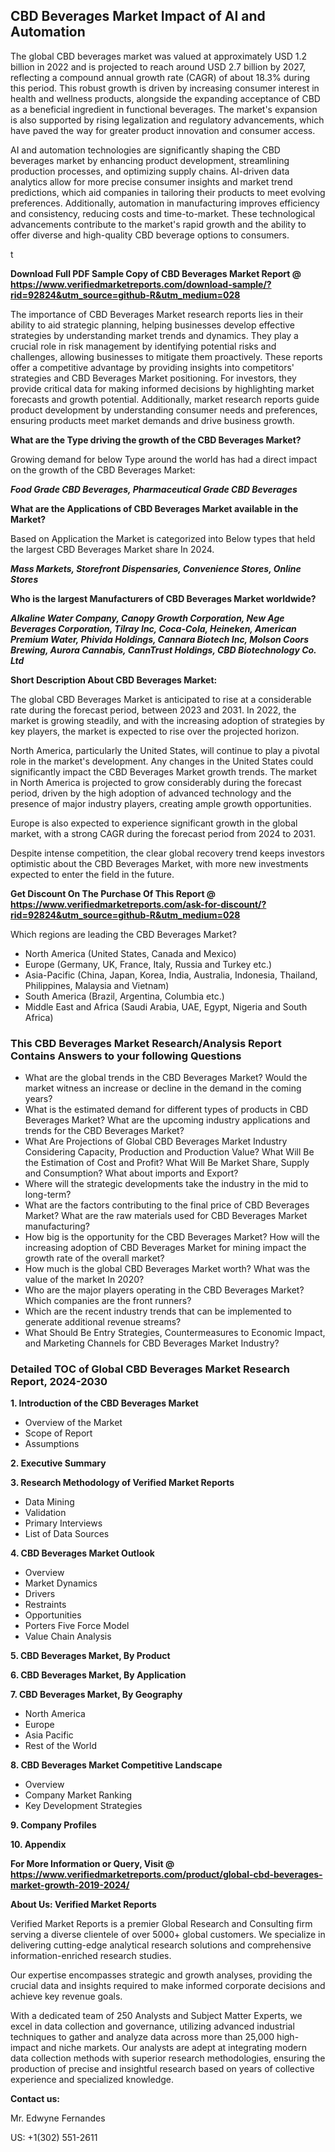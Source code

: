 <h2>CBD Beverages Market Impact of AI and Automation</h2><p>The global CBD beverages market was valued at approximately USD 1.2 billion in 2022 and is projected to reach around USD 2.7 billion by 2027, reflecting a compound annual growth rate (CAGR) of about 18.3% during this period. This robust growth is driven by increasing consumer interest in health and wellness products, alongside the expanding acceptance of CBD as a beneficial ingredient in functional beverages. The market's expansion is also supported by rising legalization and regulatory advancements, which have paved the way for greater product innovation and consumer access.</p><p>AI and automation technologies are significantly shaping the CBD beverages market by enhancing product development, streamlining production processes, and optimizing supply chains. AI-driven data analytics allow for more precise consumer insights and market trend predictions, which aid companies in tailoring their products to meet evolving preferences. Additionally, automation in manufacturing improves efficiency and consistency, reducing costs and time-to-market. These technological advancements contribute to the market's rapid growth and the ability to offer diverse and high-quality CBD beverage options to consumers.</p>t</p><p id="" class=""><strong>Download Full PDF Sample Copy of CBD Beverages Market Report @ <a href="https://www.verifiedmarketreports.com/download-sample/?rid=92824&utm_source=github-R&utm_medium=028" target="_blank">https://www.verifiedmarketreports.com/download-sample/?rid=92824&utm_source=github-R&utm_medium=028</a></strong></p><p>The importance of&nbsp;CBD Beverages Market research reports lies in their ability to aid strategic planning, helping businesses develop effective strategies by understanding market trends and dynamics. They play a crucial role in risk management by identifying potential risks and challenges, allowing businesses to mitigate them proactively. These reports offer a competitive advantage by providing insights into competitors' strategies and CBD Beverages Market positioning. For investors, they provide critical data for making informed decisions by highlighting market forecasts and growth potential. Additionally, market research reports guide product development by understanding consumer needs and preferences, ensuring products meet market demands and drive business growth.</p><p><strong>What are the&nbsp;Type driving the growth of the CBD Beverages Market?</strong></p><p id="" class="">Growing demand for below Type around the world has had a direct impact on the growth of the CBD Beverages Market:</p><em><strong>Food Grade CBD Beverages, Pharmaceutical Grade CBD Beverages</strong></em></p><strong>What are the&nbsp;Applications&nbsp;of CBD Beverages Market available in the Market?</strong></p><p id="" class="">Based on Application the Market is categorized into Below types that held the largest CBD Beverages Market share In 2024.</p><em><strong>Mass Markets, Storefront Dispensaries, Convenience Stores, Online Stores</strong></em></p><strong>Who is the largest Manufacturers of CBD Beverages Market worldwide?</strong></p><p><em><strong>Alkaline Water Company, Canopy Growth Corporation, New Age Beverages Corporation, Tilray Inc, Coca-Cola, Heineken, American Premium Water, Phivida Holdings, Cannara Biotech Inc, Molson Coors Brewing, Aurora Cannabis, CannTrust Holdings, CBD Biotechnology Co. Ltd</strong></em></p><p id="" class=""><strong>Short Description About CBD Beverages Market:</strong></p><p>The global CBD Beverages Market is anticipated to rise at a considerable rate during the forecast period, between 2023 and 2031. In 2022, the market is growing steadily, and with the increasing adoption of strategies by key players, the market is expected to rise over the projected horizon.</p><p>North America, particularly the United States, will continue to play a pivotal role in the market's development. Any changes in the United States could significantly impact the CBD Beverages Market growth trends. The market in North America is projected to grow considerably during the forecast period, driven by the high adoption of advanced technology and the presence of major industry players, creating ample growth opportunities.</p><p>Europe is also expected to experience significant growth in the global market, with a strong CAGR during the forecast period from 2024 to 2031.</p><p>Despite intense competition, the clear global recovery trend keeps investors optimistic about the CBD Beverages Market, with more new investments expected to enter the field in the future.</p><p id="" class=""><strong>Get Discount On The Purchase Of This Report @ <a href="https://www.verifiedmarketreports.com/ask-for-discount/?rid=92824&utm_source=github-R&utm_medium=028" target="_blank">https://www.verifiedmarketreports.com/ask-for-discount/?rid=92824&utm_source=github-R&utm_medium=028</a></strong></p>Which regions are leading the CBD Beverages Market?</p><ul><li>North America (United States, Canada and Mexico)</li><li>Europe (Germany, UK, France, Italy, Russia and Turkey etc.)</li><li>Asia-Pacific (China, Japan, Korea, India, Australia, Indonesia, Thailand, Philippines, Malaysia and Vietnam)</li><li>South America (Brazil, Argentina, Columbia etc.)</li><li>Middle East and Africa (Saudi Arabia, UAE, Egypt, Nigeria and South Africa)</li></ul><h3 id="" class="">This CBD Beverages Market Research/Analysis Report Contains Answers to your following Questions</h3><ul><li>What are the global trends in the CBD Beverages Market? Would the market witness an increase or decline in the demand in the coming years?</li><li>What is the estimated demand for different types of products in CBD Beverages Market? What are the upcoming industry applications and trends for the CBD Beverages Market?</li><li>What Are Projections of Global CBD Beverages Market Industry Considering Capacity, Production and Production Value? What Will Be the Estimation of Cost and Profit? What Will Be Market Share, Supply and Consumption? What about imports and Export?</li><li>Where will the strategic developments take the industry in the mid to long-term?</li><li>What are the factors contributing to the final price of CBD Beverages Market? What are the raw materials used for CBD Beverages Market manufacturing?</li><li>How big is the opportunity for the CBD Beverages Market? How will the increasing adoption of CBD Beverages Market for mining impact the growth rate of the overall market?</li><li>How much is the global CBD Beverages Market worth? What was the value of the market In 2020?</li><li>Who are the major players operating in the CBD Beverages Market? Which companies are the front runners?</li><li>Which are the recent industry trends that can be implemented to generate additional revenue streams?</li><li>What Should Be Entry Strategies, Countermeasures to Economic Impact, and Marketing Channels for CBD Beverages Market Industry?</li></ul><h3 id="" class="">Detailed TOC of Global CBD Beverages Market Research Report, 2024-2030</h3><p id="" class=""><strong>1. Introduction of the CBD Beverages Market</strong></p><ul><li>Overview of the Market</li><li>Scope of Report</li><li>Assumptions</li></ul><p id="" class=""><strong>2. Executive Summary</strong></p><p id="" class=""><strong>3. Research Methodology of Verified Market Reports</strong></p><ul><li>Data Mining</li><li>Validation</li><li>Primary Interviews</li><li>List of Data Sources</li></ul><p id="" class=""><strong>4. CBD Beverages Market Outlook</strong></p><ul><li>Overview</li><li>Market Dynamics</li><li>Drivers</li><li>Restraints</li><li>Opportunities</li><li>Porters Five Force Model</li><li>Value Chain Analysis</li></ul><p id="" class=""><strong>5. CBD Beverages Market, By Product</strong></p><p id="" class=""><strong>6. CBD Beverages Market, By Application</strong></p><p id="" class=""><strong>7. CBD Beverages Market, By Geography</strong></p><ul><li>North America</li><li>Europe</li><li>Asia Pacific</li><li>Rest of the World</li></ul><p id="" class=""><strong>8. CBD Beverages Market Competitive Landscape</strong></p><ul><li>Overview</li><li>Company Market Ranking</li><li>Key Development Strategies</li></ul><p id="" class=""><strong>9. Company Profiles</strong></p><p id="" class=""><strong>10. Appendix</strong></p><p id="" class=""><strong>For More Information or Query, Visit @ <a href="https://www.verifiedmarketreports.com/product/global-cbd-beverages-market-growth-2019-2024/" target="_blank">https://www.verifiedmarketreports.com/product/global-cbd-beverages-market-growth-2019-2024/</a></strong></p><p id="" class=""><strong>About Us: Verified Market Reports</strong></p><p id="" class="">Verified Market Reports is a premier Global Research and Consulting firm serving a diverse clientele of over 5000+ global customers. We specialize in delivering cutting-edge analytical research solutions and comprehensive information-enriched research studies.</p><p id="" class="">Our expertise encompasses strategic and growth analyses, providing the crucial data and insights required to make informed corporate decisions and achieve key revenue goals.</p><p id="" class="">With a dedicated team of 250 Analysts and Subject Matter Experts, we excel in data collection and governance, utilizing advanced industrial techniques to gather and analyze data across more than 25,000 high-impact and niche markets. Our analysts are adept at integrating modern data collection methods with superior research methodologies, ensuring the production of precise and insightful research based on years of collective experience and specialized knowledge.</p><p id="" class=""><strong>Contact us:</strong></p><p id="" class="">Mr. Edwyne Fernandes</p><p id="" class="">US: +1(302) 551-2611</p>
